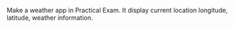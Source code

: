 Make a weather app in Practical Exam. It display current location longitude, latitude, weather information. 
